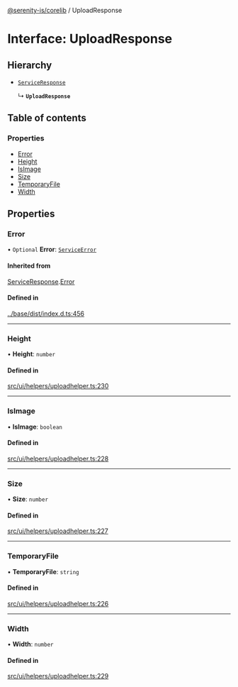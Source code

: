 [@serenity-is/corelib](../README.md) / UploadResponse

# Interface: UploadResponse

## Hierarchy

- [`ServiceResponse`](ServiceResponse.md)

  ↳ **`UploadResponse`**

## Table of contents

### Properties

- [Error](UploadResponse.md#error)
- [Height](UploadResponse.md#height)
- [IsImage](UploadResponse.md#isimage)
- [Size](UploadResponse.md#size)
- [TemporaryFile](UploadResponse.md#temporaryfile)
- [Width](UploadResponse.md#width)

## Properties

### Error

• `Optional` **Error**: [`ServiceError`](ServiceError.md)

#### Inherited from

[ServiceResponse](ServiceResponse.md).[Error](ServiceResponse.md#error)

#### Defined in

[../base/dist/index.d.ts:456](https://github.com/serenity-is/serenity/blob/master/packages/base/dist/index.d.ts#L456)

___

### Height

• **Height**: `number`

#### Defined in

[src/ui/helpers/uploadhelper.ts:230](https://github.com/serenity-is/serenity/blob/master/packages/corelib/src/ui/helpers/uploadhelper.ts#L230)

___

### IsImage

• **IsImage**: `boolean`

#### Defined in

[src/ui/helpers/uploadhelper.ts:228](https://github.com/serenity-is/serenity/blob/master/packages/corelib/src/ui/helpers/uploadhelper.ts#L228)

___

### Size

• **Size**: `number`

#### Defined in

[src/ui/helpers/uploadhelper.ts:227](https://github.com/serenity-is/serenity/blob/master/packages/corelib/src/ui/helpers/uploadhelper.ts#L227)

___

### TemporaryFile

• **TemporaryFile**: `string`

#### Defined in

[src/ui/helpers/uploadhelper.ts:226](https://github.com/serenity-is/serenity/blob/master/packages/corelib/src/ui/helpers/uploadhelper.ts#L226)

___

### Width

• **Width**: `number`

#### Defined in

[src/ui/helpers/uploadhelper.ts:229](https://github.com/serenity-is/serenity/blob/master/packages/corelib/src/ui/helpers/uploadhelper.ts#L229)
